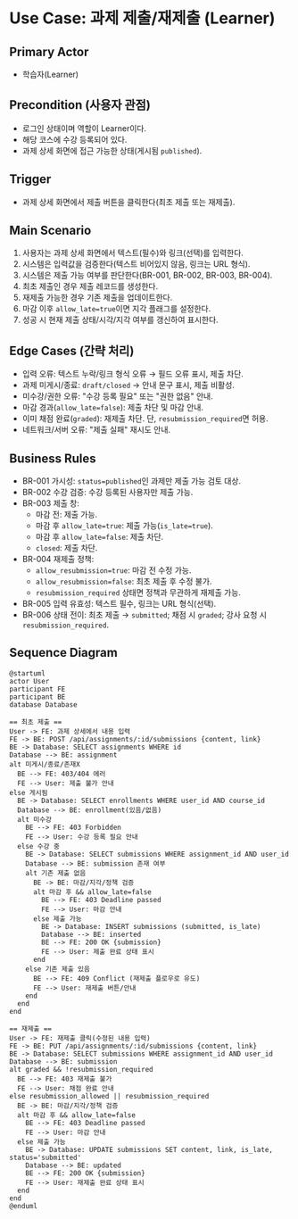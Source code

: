 # Use Case: 과제 제출/재제출 (Learner)

## Primary Actor
- 학습자(Learner)

## Precondition (사용자 관점)
- 로그인 상태이며 역할이 Learner이다.
- 해당 코스에 수강 등록되어 있다.
- 과제 상세 화면에 접근 가능한 상태(게시됨 `published`).

## Trigger
- 과제 상세 화면에서 제출 버튼을 클릭한다(최초 제출 또는 재제출).

## Main Scenario
1. 사용자는 과제 상세 화면에서 텍스트(필수)와 링크(선택)를 입력한다.
2. 시스템은 입력값을 검증한다(텍스트 비어있지 않음, 링크는 URL 형식).
3. 시스템은 제출 가능 여부를 판단한다(BR-001, BR-002, BR-003, BR-004).
4. 최초 제출인 경우 제출 레코드를 생성한다.
5. 재제출 가능한 경우 기존 제출을 업데이트한다.
6. 마감 이후 `allow_late=true`이면 지각 플래그를 설정한다.
7. 성공 시 현재 제출 상태/시각/지각 여부를 갱신하여 표시한다.

## Edge Cases (간략 처리)
- 입력 오류: 텍스트 누락/링크 형식 오류 → 필드 오류 표시, 제출 차단.
- 과제 미게시/종료: `draft/closed` → 안내 문구 표시, 제출 비활성.
- 미수강/권한 오류: "수강 등록 필요" 또는 "권한 없음" 안내.
- 마감 경과(`allow_late=false`): 제출 차단 및 마감 안내.
- 이미 채점 완료(`graded`): 재제출 차단. 단, `resubmission_required`면 허용.
- 네트워크/서버 오류: "제출 실패" 재시도 안내.

## Business Rules
- BR-001 가시성: `status=published`인 과제만 제출 가능 검토 대상.
- BR-002 수강 검증: 수강 등록된 사용자만 제출 가능.
- BR-003 제출 창:
  - 마감 전: 제출 가능.
  - 마감 후 `allow_late=true`: 제출 가능(`is_late=true`).
  - 마감 후 `allow_late=false`: 제출 차단.
  - `closed`: 제출 차단.
- BR-004 재제출 정책:
  - `allow_resubmission=true`: 마감 전 수정 가능.
  - `allow_resubmission=false`: 최초 제출 후 수정 불가.
  - `resubmission_required` 상태면 정책과 무관하게 재제출 가능.
- BR-005 입력 유효성: 텍스트 필수, 링크는 URL 형식(선택).
- BR-006 상태 전이: 최초 제출 → `submitted`; 채점 시 `graded`; 강사 요청 시 `resubmission_required`.

## Sequence Diagram

```plantuml
@startuml
actor User
participant FE
participant BE
database Database

== 최초 제출 ==
User -> FE: 과제 상세에서 내용 입력
FE -> BE: POST /api/assignments/:id/submissions {content, link}
BE -> Database: SELECT assignments WHERE id
Database --> BE: assignment
alt 미게시/종료/존재X
  BE --> FE: 403/404 에러
  FE --> User: 제출 불가 안내
else 게시됨
  BE -> Database: SELECT enrollments WHERE user_id AND course_id
  Database --> BE: enrollment(있음/없음)
  alt 미수강
    BE --> FE: 403 Forbidden
    FE --> User: 수강 등록 필요 안내
  else 수강 중
    BE -> Database: SELECT submissions WHERE assignment_id AND user_id
    Database --> BE: submission 존재 여부
    alt 기존 제출 없음
      BE -> BE: 마감/지각/정책 검증
      alt 마감 후 && allow_late=false
        BE --> FE: 403 Deadline passed
        FE --> User: 마감 안내
      else 제출 가능
        BE -> Database: INSERT submissions (submitted, is_late)
        Database --> BE: inserted
        BE --> FE: 200 OK {submission}
        FE --> User: 제출 완료 상태 표시
      end
    else 기존 제출 있음
      BE --> FE: 409 Conflict (재제출 플로우로 유도)
      FE --> User: 재제출 버튼/안내
    end
  end
end

== 재제출 ==
User -> FE: 재제출 클릭(수정된 내용 입력)
FE -> BE: PUT /api/assignments/:id/submissions {content, link}
BE -> Database: SELECT submissions WHERE assignment_id AND user_id
Database --> BE: submission
alt graded && !resubmission_required
  BE --> FE: 403 재제출 불가
  FE --> User: 채점 완료 안내
else resubmission_allowed || resubmission_required
  BE -> BE: 마감/지각/정책 검증
  alt 마감 후 && allow_late=false
    BE --> FE: 403 Deadline passed
    FE --> User: 마감 안내
  else 제출 가능
    BE -> Database: UPDATE submissions SET content, link, is_late, status='submitted'
    Database --> BE: updated
    BE --> FE: 200 OK {submission}
    FE --> User: 재제출 완료 상태 표시
  end
end
@enduml
```
